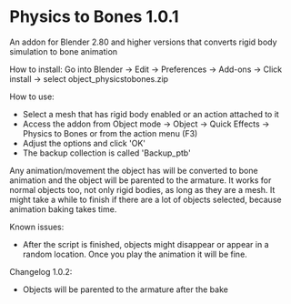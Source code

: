 # Physics to Bones 1.0.1
An addon for Blender 2.80 and higher versions that converts rigid body simulation to bone animation

How to install: Go into Blender -> Edit -> Preferences -> Add-ons -> Click install -> select object_physicstobones.zip

How to use: 
* Select a mesh that has rigid body enabled or an action attached to it
* Access the addon from Object mode -> Object -> Quick Effects -> Physics to Bones or from the action menu (F3)
* Adjust the options and click 'OK'
* The backup collection is called 'Backup_ptb'

Any animation/movement the object has will be converted to bone animation and the object will be parented to the armature. It works for normal objects too, not only rigid bodies, as long as they are a mesh.
It might take a while to finish if there are a lot of objects selected, because animation baking takes time. 

Known issues:
* After the script is finished, objects might disappear or appear in a random location. Once you play the animation it will be fine.

Changelog 1.0.2:
* Objects will be parented to the armature after the bake
